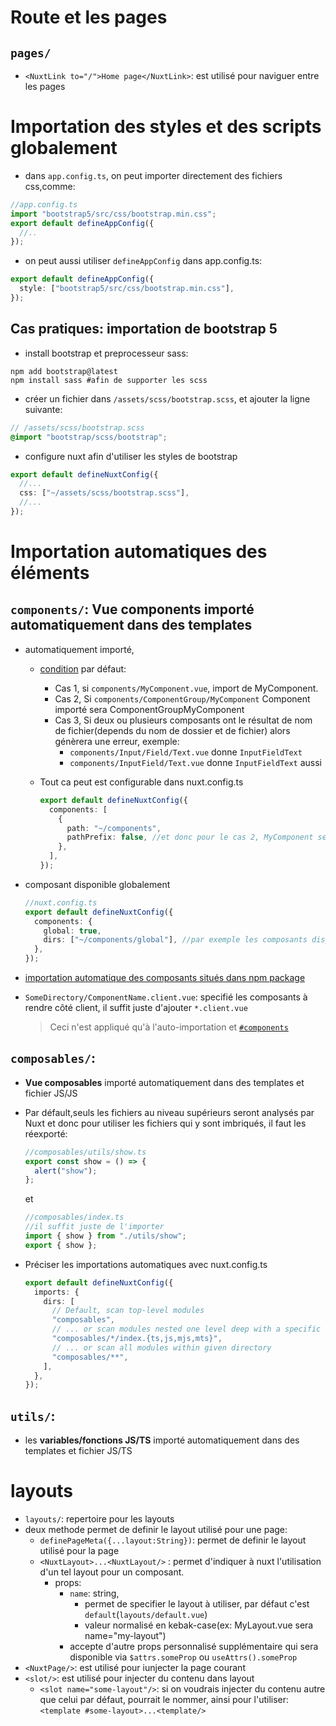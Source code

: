 # Route et les pages

## `pages/`

- `<NuxtLink to="/">Home page</NuxtLink>`: est utilisé pour naviguer entre les pages

# Importation des styles et des scripts globalement

- dans `app.config.ts`, on peut importer directement des fichiers css,comme:

```ts app.config.ts
//app.config.ts
import "bootstrap5/src/css/bootstrap.min.css";
export default defineAppConfig({
  //..
});
```

- on peut aussi utiliser `defineAppConfig` dans app.config.ts:

```ts app.config.ts
export default defineAppConfig({
  style: ["bootstrap5/src/css/bootstrap.min.css"],
});
```

## Cas pratiques: importation de bootstrap 5

- install bootstrap et preprocesseur sass:

```console
npm add bootstrap@latest
npm install sass #afin de supporter les scss
```

- créer un fichier dans `/assets/scss/bootstrap.scss`, et ajouter la ligne suivante:

```scss /assets/scss/bootstrap.scss
// /assets/scss/bootstrap.scss
@import "bootstrap/scss/bootstrap";
```

- configure nuxt afin d'utiliser les styles de bootstrap

```ts nuxt.config.ts
export default defineNuxtConfig({
  //...
  css: ["~/assets/scss/bootstrap.scss"],
  //...
});
```

# Importation automatiques des éléments

## `components/`: **Vue components** importé automatiquement dans des templates

- automatiquement importé,

  - [condition](https://nuxt.com/docs/guide/directory-structure/components) par défaut:
    - Cas 1, si `components/MyComponent.vue`, import de MyComponent.
    - Cas 2, Si `components/ComponentGroup/MyComponent` Component importé sera ComponentGroupMyComponent
    - Cas 3, Si deux ou plusieurs composants ont le résultat de nom de fichier(depends du nom de dossier et de fichier) alors génèrera une erreur, exemple:
      - `components/Input/Field/Text.vue` donne `InputFieldText`
      - `components/InputField/Text.vue` donne `InputFieldText` aussi
  - Tout ca peut est configurable dans nuxt.config.ts

    ```ts
    export default defineNuxtConfig({
      components: [
        {
          path: "~/components",
          pathPrefix: false, //et donc pour le cas 2, MyComponent sera utilisé
        },
      ],
    });
    ```

- composant disponible globalement
  ```ts nuxt.config.ts
  //nuxt.config.ts
  export default defineNuxtConfig({
    components: {
      global: true,
      dirs: ["~/components/global"], //par exemple les composants disponibles globalement se placera dans components/global
    },
  });
  ```
- [importation automatique des composants situés dans npm package](https://nuxt.com/docs/guide/directory-structure/components#npm-packages)
- `SomeDirectory/ComponentName.client.vue`: specifié les composants à rendre côté client, il suffit juste d'ajouter `*.client.vue`
  > Ceci n'est appliqué qu'à l'auto-importation et [`#components`](https://nuxt.com/docs/guide/directory-structure/components#dynamic-components)

## `composables/`:

- **Vue composables** importé automatiquement dans des templates et fichier JS/JS
- Par défault,seuls les fichiers au niveau supérieurs seront analysés par Nuxt et donc pour utiliser les fichiers qui y sont imbriqués, il faut les réexporté:
  ```ts composables/utils/show.ts
  //composables/utils/show.ts
  export const show = () => {
    alert("show");
  };
  ```
  et
  ```ts composables/index.ts
  //composables/index.ts
  //il suffit juste de l'importer
  import { show } from "./utils/show";
  export { show };
  ```
- Préciser les importations automatiques avec nuxt.config.ts

  ```ts nuxt.config.ts
  export default defineNuxtConfig({
    imports: {
      dirs: [
        // Default, scan top-level modules
        "composables",
        // ... or scan modules nested one level deep with a specific name and file extension
        "composables/*/index.{ts,js,mjs,mts}",
        // ... or scan all modules within given directory
        "composables/**",
      ],
    },
  });
  ```

## `utils/`:

- les **variables/fonctions JS/TS** importé automatiquement dans des templates et fichier JS/TS

# layouts

- `layouts/`: repertoire pour les layouts
- deux methode permet de definir le layout utilisé pour une page:
  - `definePageMeta({...layout:String})`: permet de definir le layout utilisé pour la page
  - `<NuxtLayout>...<NuxtLayout/>` : permet d'indiquer à nuxt l'utilisation d'un tel layout pour un composant.
    - props:
      - `name`: string,
        - permet de specifier le layout à utiliser, par défaut c'est `default`(`layouts/default.vue`)
        - valeur normalisé en kebak-case(ex: MyLayout.vue sera name="my-layout")
      - accepte d'autre props personnalisé supplémentaire qui sera disponible via `$attrs.someProp` ou `useAttrs().someProp`
- `<NuxtPage/>`: est utilisé pour iunjecter la page courant
- `<slot/>`: est utilisé pour injecter du contenu dans layout
  - `<slot name="some-layout"/>`: si on voudrais injecter du contenu autre que celui par défaut, pourrait le nommer, ainsi pour l'utiliser: `<template #some-layout>...<template/>`
